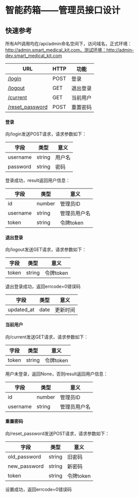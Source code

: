 智能药箱——管理员接口设计
==========

快速参考
--------
所有API调用均在/api/admin命名空间下，访问域名，正式环境：http://admin.smart_medical_kit.com，测试环境：http://admin-dev.smart_medical_kit.com

URL|HTTP|功能
---|----|----
[/login](#登录)|POST|登录
[/logout](#退出登录)|GET|退出登录
[/current](#当前用户)|GET|当前用户
[/reset_password](#重置密码)|POST|重置密码

#### 登录
向/login发送POST请求，请求参数如下：

字段|类型|意义
----|----|----
username|string|用户名
password|string|密码

登录成功，result返回用户信息：

字段|类型|意义
----|----|----
id|number|管理员ID
username|string|管理员用户名
token|string|令牌token

#### 退出登录
向/logout发送GET请求，请求参数如下：

字段|类型|意义
----|----|----
token|string|令牌token

退出登录成功，返回errcode=0错误码

字段|类型|意义
----|----|----
updated_at|date|更新时间

#### 当前用户
向/current发送GET请求，请求参数如下：

字段|类型|意义
----|----|----
token|string|令牌token

用户未登录，返回None，否则result返回用户信息：

字段|类型|意义
----|----|----
id|number|管理员ID
username|string|管理员用户名

#### 重置密码
向/reset_password发送POST请求，请求参数如下：

字段|类型|意义
----|----|----
old_password|string|旧密码
new_password|string|新密码
token|string|令牌token

设置成功，返回errcode=0错误码